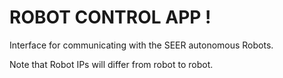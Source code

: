 # ROBOT CONTROL APP ! 

Interface for communicating with the SEER autonomous Robots. 

Note that Robot IPs will differ from robot to robot.  
